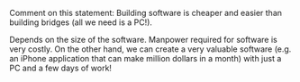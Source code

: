 <panel header="{{ icon_Q_A }} Software vs Bridges">
<question has-input="true">

Comment on this statement: Building software is cheaper and easier than building bridges (all we need is a PC!).

<div slot="answer">

Depends on the size of the software. Manpower required for software is very costly. On the other hand, we can create a very valuable software (e.g. an iPhone application that can make million dollars in a month) with just a PC and a few days of work!

</div>
</question>
</panel>
